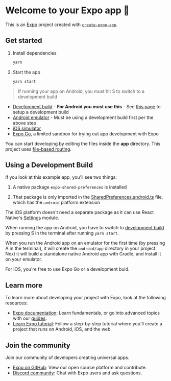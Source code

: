# Welcome to your Expo app 👋

This is an [Expo](https://expo.dev) project created with [`create-expo-app`](https://www.npmjs.com/package/create-expo-app).

## Get started

1. Install dependencies

   ```bash
   yarn
   ```

2. Start the app

   ```bash
   yarn start
   ```

> If running your app on Android, you must hit S to switch to a development build

- [Development build][development-build] - **For Android you must use this** - See [this page](https://docs.expo.dev/develop/development-builds/create-a-build/) to setup a development build
- [Android emulator](https://docs.expo.dev/workflow/android-studio-emulator/) - Must be using a development build first per the above step
- [iOS simulator](https://docs.expo.dev/workflow/ios-simulator/)
- [Expo Go](https://expo.dev/go), a limited sandbox for trying out app development with Expo

You can start developing by editing the files inside the **app** directory. This project uses [file-based routing](https://docs.expo.dev/router/introduction).

## Using a Development Build

If you look at this example app, you'll see two things:

1. A native package `expo-shared-preferences` is installed

2. That package is only imported in the [SharedPreferences.android.ts](utils/SharedPreferences.android.ts) file, which has the `android` platform extension

The iOS platform doesn't need a separate package as it can use React Native's [Settings][rn-settings] module.

When running the app on Android, you have to switch to [development build](https://docs.expo.dev/develop/development-builds/create-a-build/) by pressing S in the terminal after running `yarn start`.

When you run the Android app on an emulator for the first time (by pressing A in the terminal), it will create the `android/app` directory in your project. Next it will build a standalone native Android app with Gradle, and install it on your emulator.

For iOS, you're free to use Expo Go or a development buid.

## Learn more

To learn more about developing your project with Expo, look at the following resources:

- [Expo documentation](https://docs.expo.dev/): Learn fundamentals, or go into advanced topics with our [guides](https://docs.expo.dev/guides).
- [Learn Expo tutorial](https://docs.expo.dev/tutorial/introduction/): Follow a step-by-step tutorial where you'll create a project that runs on Android, iOS, and the web.

## Join the community

Join our community of developers creating universal apps.

- [Expo on GitHub](https://github.com/expo/expo): View our open source platform and contribute.
- [Discord community](https://chat.expo.dev): Chat with Expo users and ask questions.

[development-build]: https://docs.expo.dev/develop/development-builds/introduction/
[rn-settings]: https://reactnative.dev/docs/settings
